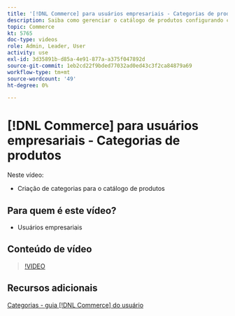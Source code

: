 ```yaml
---
title: '[!DNL Commerce] para usuários empresariais - Categorias de produtos'
description: Saiba como gerenciar o catálogo de produtos configurando categorias.
topic: Commerce
kt: 5765
doc-type: videos
role: Admin, Leader, User
activity: use
exl-id: 3d35891b-d85a-4e91-877a-a375f047892d
source-git-commit: 1eb2cd22f9bded77032ad0ed43c3f2ca84879a69
workflow-type: tm+mt
source-wordcount: '49'
ht-degree: 0%

---
```


# [!DNL Commerce] para usuários empresariais - Categorias de produtos

Neste vídeo:

- Criação de categorias para o catálogo de produtos

## Para quem é este vídeo?

- Usuários empresariais

## Conteúdo de vídeo

>[!VIDEO](https://video.tv.adobe.com/v/35950?quality=12&learn=on)

## Recursos adicionais

[Categorias - guia  [!DNL Commerce] do usuário](https://docs.magento.com/user-guide/catalog/categories.html)
